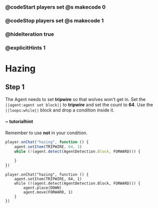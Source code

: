 ### @codeStart players set @s makecode 0
### @codeStop players set @s makecode 1

### @hideIteration true 
### @explicitHints 1


# Hazing 

## Step 1
The Agent needs to set **tripwire** so that wolves won't get in. Set the ``||agent:agent set block||`` to **tripwire** and set the count to **64**. Use the ``||loops:while||`` block and drop a condition inside it.  

#### ~ tutorialhint
Remember to use **not** in your condition. 

```typescript
player.onChat("hazing", function () {
    agent.setItem(TRIPWIRE, 64, 1)
    while (!(agent.detect(AgentDetection.Block, FORWARD))) {
    	
    }
})

``` 
```ghost
player.onChat("hazing", function () {
    agent.setItem(TRIPWIRE, 64, 1)
    while (!(agent.detect(AgentDetection.Block, FORWARD))) {
        agent.place(DOWN)
        agent.move(FORWARD, 1)
    }
})
```
